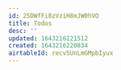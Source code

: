 ```yaml
---
id: 25DWfFi8zVziH8mJW0hVO
title: Todos
desc: ''
updated: 1643216221512
created: 1643216220834
airtableId: recv5UnLmGMpbIyux
---
```


